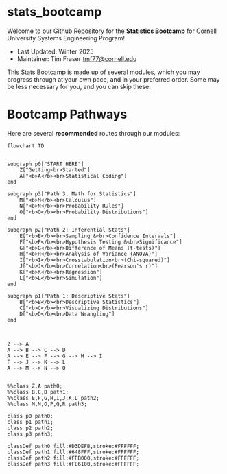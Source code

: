 # stats_bootcamp

Welcome to our Github Repository for the **Statistics Bootcamp** for Cornell University Systems Engineering Program!

- Last Updated: Winter 2025
- Maintainer: Tim Fraser <tmf77@cornell.edu>

This Stats Bootcamp is made up of several modules, which you may progress through at your own pace, and in your preferred order. Some may be less necessary for you, and you can skip these.

# Bootcamp Pathways
Here are several **recommended** routes through our modules:

```mermaid
flowchart TD


subgraph p0["START HERE"]
    Z["Getting<br>Started"]
    A["<b>A</b><br>Statistical Coding"]
end

subgraph p3["Path 3: Math for Statistics"]
    M["<b>M</b><br>Calculus"]
    N["<b>N</b><br>Probability Rules"]
    O["<b>O</b><br>Probability Distributions"]
end

subgraph p2["Path 2: Inferential Stats"]
    E["<b>E</b><br>Sampling &<br>Confidence Intervals"]
    F["<b>F</b><br>Hypothesis Testing &<br>Significance"]
    G["<b>G</b><br>Difference of Means (t-tests)"]
    H["<b>H</b><br>Analysis of Variance (ANOVA)"]
    I["<b>I</b><br>Crosstabulation<br>(Chi-squared)"]
    J["<b>J</b><br>Correlation<br>(Pearson's r)"]
    K["<b>K</b><br>Regression"]
    L["<b>L</b><br>Simulation"]
end

subgraph p1["Path 1: Descriptive Stats"]
    B["<b>B</b><br>Descriptive Statistics"]
    C["<b>C</b><br>Visualizing Distributions"]
    D["<b>D</b><br>Data Wrangling"]
end



Z --> A
A --> B --> C --> D
A --> E --> F --> G --> H --> I
F --> J --> K --> L
A --> M --> N --> O 


%%class Z,A path0;
%%class B,C,D path1;
%%class E,F,G,H,I,J,K,L path2;
%%class M,N,O,P,Q,R path3;

class p0 path0;
class p1 path1;
class p2 path2;
class p3 path3;

classDef path0 fill:#D3DEFB,stroke:#FFFFFF;
classDef path1 fill:#648FFF,stroke:#FFFFFF;
classDef path2 fill:#FFB000,stroke:#FFFFFF;
classDef path3 fill:#FE6100,stroke:#FFFFFF;



```


